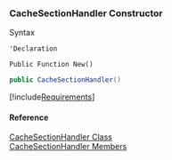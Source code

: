 ﻿### CacheSectionHandler Constructor

Syntax

```vbnet
'Declaration

Public Function New()
```

```csharp
public CacheSectionHandler()
```

[!include[Requirements](../partials/requirements.md)]

#### Reference

[CacheSectionHandler Class](fcSDK~FChoice.Foundation.CacheSectionHandler.md)  
[CacheSectionHandler Members](fcSDK~FChoice.Foundation.CacheSectionHandler_members.md)